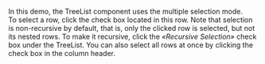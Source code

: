 In&nbsp;this demo, the TreeList component uses the multiple selection mode. To&nbsp;select a&nbsp;row, click the check box located in&nbsp;this row. Note that selection is&nbsp;non-recursive by&nbsp;default, that&nbsp;is, only the clicked row is&nbsp;selected, but not its nested rows. To&nbsp;make it&nbsp;recursive, click the _&laquo;Recursive Selection&raquo;_ check box under the TreeList. You can also select all rows at&nbsp;once by&nbsp;clicking the check box in&nbsp;the column header.